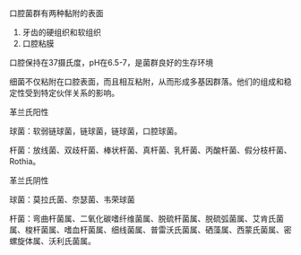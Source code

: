 口腔菌群有两种黏附的表面

1. 牙齿的硬组织和软组织
2. 口腔粘膜

口腔保持在37摄氏度，pH在6.5-7，是菌群良好的生存环境



细菌不仅粘附在口腔表面，而且相互粘附，从而形成多基因群落。他们的组成和稳定性受到特定伙伴关系的影响。



革兰氏阳性

球菌：软弱链球菌，链球菌，链球菌，口腔球菌。

杆菌：放线菌、双歧杆菌、棒状杆菌、真杆菌、乳杆菌、丙酸杆菌、假分枝杆菌、Rothia。



革兰氏阴性

球菌：莫拉氏菌、奈瑟菌、韦荣球菌

杆菌：弯曲杆菌属、二氧化碳嗜纤维菌属、脱硫杆菌属、脱硫弧菌属、艾肯氏菌属、梭杆菌属、嗜血杆菌属、细线菌属、普雷沃氏菌属、硒藻属、西蒙氏菌属、密螺旋体属、沃利氏菌属。